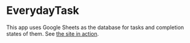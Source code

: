 # EverydayTask

This app uses Google Sheets as the database for tasks and completion states of them. See [the site in action](https://ambiesoft.github.io/everydaytask/).
